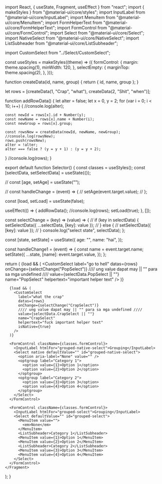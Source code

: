 import React, { useState, Fragment, useEffect } from "react";
import { makeStyles } from "@material-ui/core/styles";
import InputLabel from "@material-ui/core/InputLabel";
import MenuItem from "@material-ui/core/MenuItem";
import FormHelperText from "@material-ui/core/FormHelperText";
import FormControl from "@material-ui/core/FormControl";
import Select from "@material-ui/core/Select";
import NativeSelect from "@material-ui/core/NativeSelect";
import ListSubheader from "@material-ui/core/ListSubheader";

import CustomSelect from "../Select/CustomSelect";

const useStyles = makeStyles((theme) => ({
  formControl: {
    margin: theme.spacing(1),
    minWidth: 120,
  },
  selectEmpty: {
    marginTop: theme.spacing(2),
  },
}));

function createData(id, name, group) {
  return { id, name, group };
}

let rows = [createData(1, "Crap", "what"), createData(2, "Shit", "when")];

function addRowData() {
  let alter = false;
  let x = 0,
    y = 2;
  for (var i = 0; i < 10; i++) {
    //console.log(alter);

    const newId = rows[x].id + Number(y);
    const newName = rows[x].name + Number(i);
    const newGroup = rows[x].group;

    const rowsNew = createData(newId, newName, newGroup);
    //console.log(rowsNew);
    rows.push(rowsNew);
    alter = !alter;
    alter === false ? (y = y + 1) : (y = y + 2);
  }
  //console.log(rows);
}

export default function Selector() {
  const classes = useStyles();
  const [selectData, setSelectData] = useState({});

  // const [age, setAge] = useState("");

  // const handleChange = (event) => {
  //   setAge(event.target.value);
  // };

  const [load, setLoad] = useState(false);

  useEffect(() => {
    addRowData();
    //console.log(rows);
    setLoad(true);
  }, []);

  const selectChange = (key) => (value) => {
    // if (key in selectData) {
    setSelectData({ ...selectData, [key]: value });
    // } else {
    //   setSelectData({ [key]: value });
    // }
    console.log("select state", selectData);
  };

  const [state, setState] = useState({
    age: "",
    name: "hai",
  });

  const handleChange1 = (event) => {
    const name = event.target.name;
    setState({
      ...state,
      [name]: event.target.value,
    });
  };

  return (
    <Fragment>
      {load && (
        <CustomSelect
          label="go to hell"
          datas={rows}
          onChange={selectChange("PopSelect")}
          //// ung value dapat may || "" para sa mga undefined ////
          value={selectData.PopSelect || ""}
          name="PopSelect"
          helpertext="important helper text"
        />
      )}

      {load && (
        <CustomSelect
          label="what the crap"
          datas={rows}
          onChange={selectChange("CrapSelect")}
          //// ung value dapat may || "" para sa mga undefined ////
          value={selectData.CrapSelect || ""}
          name="CrapSelect"
          helpertext="fuck important helper text"
          isNative={true}
        />
      )}

      <FormControl className={classes.formControl}>
        <InputLabel htmlFor="grouped-native-select">Grouping</InputLabel>
        <Select native defaultValue="" id="grouped-native-select">
          <option aria-label="None" value="" />
          <optgroup label="Category 1">
            <option value={1}>Option 1</option>
            <option value={2}>Option 2</option>
          </optgroup>
          <optgroup label="Category 2">
            <option value={3}>Option 3</option>
            <option value={4}>Option 4</option>
          </optgroup>
        </Select>
      </FormControl>

      <FormControl className={classes.formControl}>
        <InputLabel htmlFor="grouped-select">Grouping</InputLabel>
        <Select defaultValue="" id="grouped-select">
          <MenuItem value="">
            <em>None</em>
          </MenuItem>
          <ListSubheader>Category 1</ListSubheader>
          <MenuItem value={1}>Option 1</MenuItem>
          <MenuItem value={2}>Option 2</MenuItem>
          <ListSubheader>Category 2</ListSubheader>
          <MenuItem value={3}>Option 3</MenuItem>
          <MenuItem value={4}>Option 4</MenuItem>
        </Select>
      </FormControl>
    </Fragment>
  );
}
